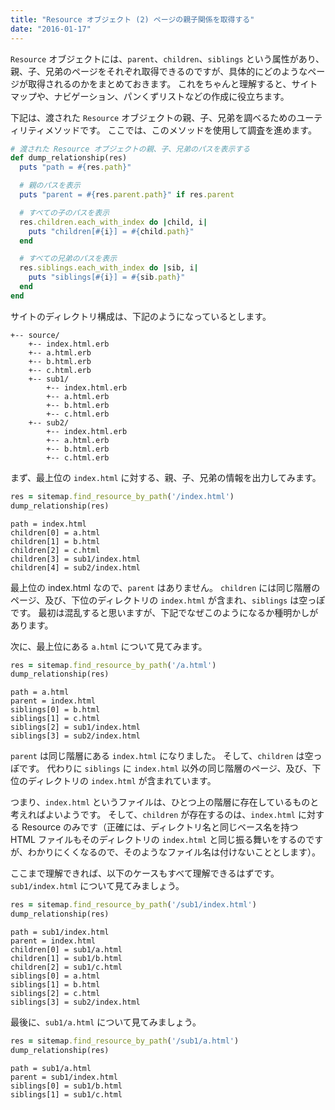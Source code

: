 ```yaml
---
title: "Resource オブジェクト (2) ページの親子関係を取得する"
date: "2016-01-17"
---
```


`Resource` オブジェクトには、`parent`、`children`、`siblings` という属性があり、親、子、兄弟のページをそれぞれ取得できるのですが、具体的にどのようなページが取得されるのかをまとめておきます。
これをちゃんと理解すると、サイトマップや、ナビゲーション、パンくずリストなどの作成に役立ちます。

下記は、渡された `Resource` オブジェクトの親、子、兄弟を調べるためのユーティリティメソッドです。
ここでは、このメソッドを使用して調査を進めます。

```ruby
# 渡された Resource オブジェクトの親、子、兄弟のパスを表示する
def dump_relationship(res)
  puts "path = #{res.path}"

  # 親のパスを表示
  puts "parent = #{res.parent.path}" if res.parent

  # すべての子のパスを表示
  res.children.each_with_index do |child, i|
    puts "children[#{i}] = #{child.path}"
  end

  # すべての兄弟のパスを表示
  res.siblings.each_with_index do |sib, i|
    puts "siblings[#{i}] = #{sib.path}"
  end
end
```

サイトのディレクトリ構成は、下記のようになっているとします。

```
+-- source/
    +-- index.html.erb
    +-- a.html.erb
    +-- b.html.erb
    +-- c.html.erb
    +-- sub1/
        +-- index.html.erb
        +-- a.html.erb
        +-- b.html.erb
        +-- c.html.erb
    +-- sub2/
        +-- index.html.erb
        +-- a.html.erb
        +-- b.html.erb
        +-- c.html.erb
```

まず、最上位の `index.html` に対する、親、子、兄弟の情報を出力してみます。

```ruby
res = sitemap.find_resource_by_path('/index.html')
dump_relationship(res)
```

```
path = index.html
children[0] = a.html
children[1] = b.html
children[2] = c.html
children[3] = sub1/index.html
children[4] = sub2/index.html
```

最上位の index.html なので、`parent` はありません。
`children` には同じ階層のページ、及び、下位のディレクトリの `index.html` が含まれ、`siblings` は空っぽです。
最初は混乱すると思いますが、下記でなぜこのようになるか種明かしがあります。

次に、最上位にある `a.html` について見てみます。

```ruby
res = sitemap.find_resource_by_path('/a.html')
dump_relationship(res)
```

```
path = a.html
parent = index.html
siblings[0] = b.html
siblings[1] = c.html
siblings[2] = sub1/index.html
siblings[3] = sub2/index.html
```

`parent` は同じ階層にある `index.html` になりました。
そして、`children` は空っぽです。
代わりに `siblings` に `index.html` 以外の同じ階層のページ、及び、下位のディレクトリの `index.html` が含まれています。

つまり、`index.html` というファイルは、ひとつ上の階層に存在しているものと考えればよいようです。
そして、`children` が存在するのは、`index.html` に対する Resource のみです（正確には、ディレクトリ名と同じベース名を持つ HTML ファイルもそのディレクトリの `index.html` と同じ振る舞いをするのですが、わかりにくくなるので、そのようなファイル名は付けないこととします）。

ここまで理解できれば、以下のケースもすべて理解できるはずです。
`sub1/index.html` について見てみましょう。

```ruby
res = sitemap.find_resource_by_path('/sub1/index.html')
dump_relationship(res)
```

```
path = sub1/index.html
parent = index.html
children[0] = sub1/a.html
children[1] = sub1/b.html
children[2] = sub1/c.html
siblings[0] = a.html
siblings[1] = b.html
siblings[2] = c.html
siblings[3] = sub2/index.html
```

最後に、`sub1/a.html` について見てみましょう。

```ruby
res = sitemap.find_resource_by_path('/sub1/a.html')
dump_relationship(res)
```

```
path = sub1/a.html
parent = sub1/index.html
siblings[0] = sub1/b.html
siblings[1] = sub1/c.html
```

